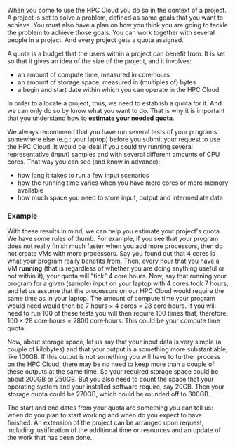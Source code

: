 When you come to use the HPC Cloud you do so in the context of a project. A project is set to solve a problem, defined as some goals that you want to achieve. You must also have a plan on how you think you are going to tackle the problem to achieve those goals. You can work together with several people in a project. And every project gets a quota assigned.

A quota is a budget that the users within a project can benefit from. It is set so that it gives an idea of the size of the project, and it involves:
* an amount of compute time, measured in core·hours
* an amount of storage space, measured in (multiples of) bytes
* a begin and start date within which you can operate in the HPC Cloud

In order to allocate a project, thus, we need to establish a quota for it. And we can only do so by know what you want to do. That is why it is important that you understand how to **estimate your needed quota**.

We always recommend that you have run several tests of your programs somewhere else (e.g.: your laptop) before you submit your request to use the HPC Cloud. It would be ideal if you could try running several representative (input) samples and with several different amounts of CPU cores. That way you can see (and know in advance):
* how long it takes to run a few input scenarios
* how the running time varies when you have more cores or more memory available
* how much space you need to store input, output and intermediate data

### Example
With these results in mind, we can help you estimate your project's quota. We have some rules of thumb. For example, if you see that your program does not really finish much faster when you add more processors, then do not create VMs with more processors. Say you found out that 4 cores is what your program really benefits from. Then, every hour that you have a VM **running** (that is regardless of whether you are doing anything useful or not within it), your quota will "tick" 4 core·hours. Now, say that running your program for a given (sample) input on your laptop with 4 cores took 7 hours, and let us assume that the processors on our HPC Cloud would require the same time as in your laptop. The amount of compute time your program would need would then be 7 hours × 4 cores = 28 core·hours. If you will need to run 100 of these tests you will then require 100 times that, therefore: 100 × 28 core·hours = 2800 core·hours. This could be your compute time quota.

Now, about storage space, let us say that your input data is very simple (a couple of kilobytes) and that your output is a something more substantiable, like 100GB. If this output is not something you will have to further process on the HPC Cloud, there may be no need to keep more than a couple of these outputs at the same time. So your required storage space could be about 200GB or 250GB. But you also need to count the space that your operating system and your installed software require, say 20GB. Then your storage quota could be 270GB, which could be rounded off to 300GB.

The start and end dates from your quota are something you can tell us: when do you plan to start working and when do you expect to have finished. An extension of the project can be arranged upon request, including justification of the additional time or resources and an update of the work that has been done.